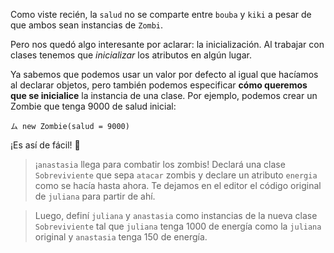Como viste recién, la `salud` no se comparte entre `bouba` y `kiki` a pesar de que ambos sean instancias de `Zombi`.

Pero nos quedó algo interesante por aclarar: la inicialización. Al trabajar con clases tenemos que *inicializar* los atributos en algún lugar.

Ya sabemos que podemos usar un valor por defecto al igual que hacíamos al declarar objetos, pero también podemos especificar **cómo queremos que se inicialice** la instancia de una clase. Por ejemplo, podemos crear un Zombie que tenga 9000 de salud inicial:

```wollok
ム new Zombie(salud = 9000)
```

¡Es así de fácil! :tada: 

> ¡`anastasia` llega para combatir los zombis! Declará una clase `Sobreviviente` que sepa `atacar` zombis y declare un atributo `energia` como se hacía hasta ahora. Te dejamos en el editor el código original de `juliana` para partir de ahí.

> Luego, definí `juliana` y `anastasia` como instancias de la nueva clase `Sobreviviente` tal que `juliana` tenga 1000 de energía como la `juliana` original y `anastasia` tenga 150 de energía.